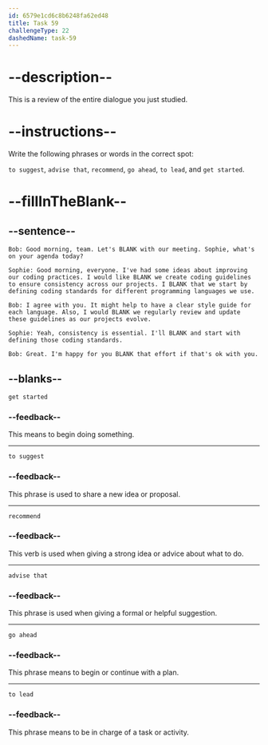 ```yaml
---
id: 6579e1cd6c8b6248fa62ed48
title: Task 59
challengeType: 22
dashedName: task-59
---
```


<!-- REVIEW -->

# --description--

This is a review of the entire dialogue you just studied.

# --instructions--

Write the following phrases or words in the correct spot:

`to suggest`, `advise that`, `recommend`, `go ahead`, `to lead`, and `get started`.

# --fillInTheBlank--

## --sentence--

`Bob: Good morning, team. Let's BLANK with our meeting. Sophie, what's on your agenda today?`

`Sophie: Good morning, everyone. I've had some ideas about improving our coding practices. I would like BLANK we create coding guidelines to ensure consistency across our projects. I BLANK that we start by defining coding standards for different programming languages we use.`

`Bob: I agree with you. It might help to have a clear style guide for each language. Also, I would BLANK we regularly review and update these guidelines as our projects evolve.`

`Sophie: Yeah, consistency is essential. I'll BLANK and start with defining those coding standards.`

`Bob: Great. I'm happy for you BLANK that effort if that's ok with you.`

## --blanks--

`get started`

### --feedback--

This means to begin doing something.

---

`to suggest`

### --feedback--

This phrase is used to share a new idea or proposal.

---

`recommend`

### --feedback--

This verb is used when giving a strong idea or advice about what to do.

---

`advise that`

### --feedback--

This phrase is used when giving a formal or helpful suggestion.

---

`go ahead`

### --feedback--

This phrase means to begin or continue with a plan.

---

`to lead`

### --feedback--

This phrase means to be in charge of a task or activity.
